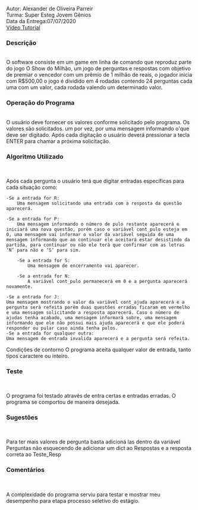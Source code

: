 Autor: Alexander de Oliveira Parreir<br>
Turma: Super Esteg Jovem Gênios<br>
Data da Entrega:07/07/2020<br>
<a href='https://youtu.be/goDdn2PiaLw'>Vídeo Tutorial</a>

### Descrição
<br>
O software consiste em um game em linha de comando que reproduz parte do jogo O Show do Milhão, um jogo de perguntas e respostas com objetivo de premiar o vencedor com um prêmio de 1 milhão de reais, o jogador inicia com R$500,00 o jogo  é dividido em  4 rodadas contendo 24 perguntas cada uma com um valor, cada rodada valendo um determinado valor.

### Operação do Programa
<br>
O usuário deve fornecer os valores conforme solicitado pelo programa. Os valores são solicitados. um por vez, por uma mensagem informando o'que deve ser digitado. Após cada digitação o usuário deverá pressionar a tecla ENTER para chamar a próxima solicitação.

### Algoritmo Utilizado
<br>

Após cada pergunta o usuário terá que digitar entradas específicas para cada situação como:

    -Se a entrada for R:
		Uma mensagem solicitando uma entrada com a resposta da questão aparecerá.
		
    -Se a entrada for P:
		Uma mensagem informando o número de pulo restante aparecerá e iniciará uma nova questão, porém caso o variável cont_pulo esteja em 0, uma mensagem vai informar o valor da variável seguida de uma mensagem informando que ao continuar ele aceitará estar desistindo da partida, para continuar ou não ele terá que confirmar com as letras ‘N’ para não e ‘S‘ para sim.
		
    	-Se a entrada for S:
			Uma mensagem de encerramento vai aparecer.

    	-Se a entrada for N:
			A variável cont_pulo permanecerá em 0 e a pergunta aparecerá novamente.

    -Se a entrada for J:
	Uma mensagem mostrando o valor da variável cont_ajuda aparecerá e a pergunta será refeita porém duas questões erradas ficaram em vermelho e uma mensagem solicitando a resposta aparecerá. Caso o número de ajudas tenha acabado, uma mensagem informará sobre, uma mensagem informando que ele não possui mais ajuda aparecerá e que ele poderá responder ou pular caso ainda tenha pulos.
    -Se a entrada for qualquer outra:
	Uma mensagem de entrada invalida aparecerá e a pergunta será refeita.
Condições de contorno
O programa aceita qualquer valor de entrada, tanto tipos caractere ou inteiro.

### Teste
<br>

O programa foi testado através de entra certas e entradas erradas. O programa se comportou de maneira desejada.

### Sugestões
<br>

Para ter mais valores de pergunta basta adicioná las dentro da variável Perguntas não esquecendo de adicionar um dict  ao Respostas e a resposta correta ao Teste_Resp

### Comentários 
<br>

A complexidade do programa serviu para testar e mostrar meu desempenho para etapa processo seletivo do estágio.
